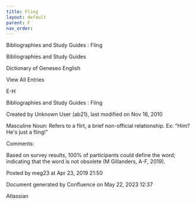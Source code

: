 ```yaml
---
title: Fling
layout: default
parent: F
nav_order:
---
```


Bibliographies and Study Guides : Fling

Bibliographies and Study Guides

Dictionary of Geneseo English

View All Entries

E-H

Bibliographies and Study Guides : Fling

Created by  Unknown User (ab21), last modified on Nov 16, 2010

Masculine Noun: Refers to a flirt, a brief non-official relationship. Ex: &quot;Him? He's just a fling!&quot;

Comments:

Based on survey results, 100% of participants could define the word; indicating that the word is not obsolete (M Gillanders, A-F, 2019).

Posted by meg23 at Apr 23, 2019 21:50

Document generated by Confluence on May 22, 2023 12:37

Atlassian
